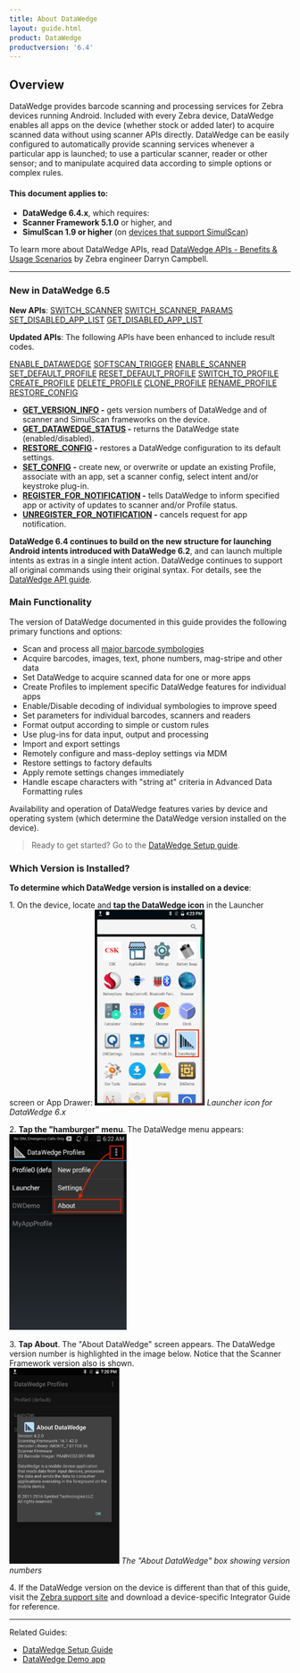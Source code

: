 ```yaml
---
title: About DataWedge
layout: guide.html
product: DataWedge
productversion: '6.4'
---
```


## Overview

DataWedge provides barcode scanning and processing services for Zebra devices running Android. Included with every Zebra device, DataWedge enables all apps on the device (whether stock or added later) to acquire scanned data without using scanner APIs directly. DataWedge can be easily configured to automatically provide scanning services whenever a particular app is launched; to use a particular scanner, reader or other sensor; and to manipulate acquired data according to simple options or complex rules. 

#### This document applies to:
* **DataWedge 6.4.x**, which requires:
* **Scanner Framework 5.1.0** or higher, and
* **SimulScan 1.9 or higher** (on [devices that support SimulScan](../../../../simulscan))

To learn more about DataWedge APIs, read [DataWedge APIs - Benefits & Usage Scenarios](https://developer.zebra.com/community/android/android-forums/android-blogs/blog/2017/06/27/datawedge-apis-benefits-challenges) by Zebra engineer Darryn Campbell. 

-----

### New in DataWedge 6.5

**New APIs**: 
[SWITCH_SCANNER]()
[SWITCH_SCANNER_PARAMS]()
[SET_DISABLED_APP_LIST]()
[GET_DISABLED_APP_LIST]()

**Updated APIs**: 
The following APIs have been enhanced to include result codes. 

[ENABLE_DATAWEDGE]()
[SOFTSCAN_TRIGGER]()
[ENABLE_SCANNER]()
[SET_DEFAULT_PROFILE]()
[RESET_DEFAULT_PROFILE]()
[SWITCH_TO_PROFILE]()
[CREATE_PROFILE]()
[DELETE_PROFILE]()
[CLONE_PROFILE]()
[RENAME_PROFILE]()
[RESTORE_CONFIG]()



* **[GET_VERSION_INFO](../api/getversioninfo) -** gets version numbers of DataWedge and of scanner and SimulScan frameworks on the device. 
* **[GET_DATAWEDGE_STATUS](../api/getdatawedgestatus) -** returns the DataWedge state (enabled/disabled). 
* **[RESTORE_CONFIG](../api/restoreconfig) -** restores a DataWedge configuration to its default settings.
* **[SET_CONFIG](../api/setconfig) -** create new, or overwrite or update an existing Profile, associate with an app, set a scanner config, select intent and/or keystroke plug-in.
* **[REGISTER_FOR_NOTIFICATION](../api/registerfornotification) -** tells DataWedge to inform specified app or activity of updates to scanner and/or Profile status. 
* **[UNREGISTER_FOR_NOTIFICATION](../api/registerfornotification) -** cancels request for app notification.

**DataWedge 6.4 continues to build on the new structure for launching Android intents introduced with DataWedge 6.2**, and can launch multiple intents as extras in a single intent action. DataWedge continues to support all original commands using their original syntax. For details, see the [DataWedge API guide](../api/overview).

### Main Functionality
The version of DataWedge documented in this guide provides the following primary functions and options: 

* Scan and process all [major barcode symbologies](../input/barcode/#decoderselection)
* Acquire barcodes, images, text, phone numbers, mag-stripe and other data
* Set DataWedge to acquire scanned data for one or more apps
* Create Profiles to implement specific DataWedge features for individual apps 
* Enable/Disable decoding of individual symbologies to improve speed
* Set parameters for individual barcodes, scanners and readers
* Format output according to simple or custom rules
* Use plug-ins for data input, output and processing
* Import and export settings 
* Remotely configure and mass-deploy settings via MDM  
* Restore settings to factory defaults
* Apply remote settings changes immediately 
* Handle escape characters with "string at" criteria in Advanced Data Formatting rules

Availability and operation of DataWedge features varies by device and operating system (which determine the DataWedge version installed on the device). 

<!-- _**This guide describes DataWedge for Android. Features and usage of Windows versions may vary slightly. Please refer to Windows documentation**_. 10/20/16- Windows reference removed per eng. --> 

> Ready to get started? Go to the [DataWedge Setup guide](../setup).

### Which Version is Installed? 

**To determine which DataWedge version is installed on a device**:

<!--
<img style="height:350px" src="01_datawedge_launcher.png"/>
_Launcher icon for DataWedge 3.x_
<br>
-->

&#49;. On the device, locate and **tap the DataWedge icon** in the Launcher screen or App Drawer: 
<img style="height:350px" src="02_datawedge_launcher.png"/>
_Launcher icon for DataWedge 6.x_
<br>

&#50;. **Tap the "hamburger" menu**. The DataWedge menu appears: 
<img style="height:350px" src="02_datawedge_settings_menu.png"/>
<br>

&#51;. **Tap About**. The "About DataWedge" screen appears. The DataWedge version number is highlighted in the image below. Notice that the Scanner Framework version also is shown.     
<img style="height:350px" src="03_datawedge_about_screen.png"/>
_The "About DataWedge" box showing version numbers_ 
<br>

&#52;. If the DataWedge version on the device is different than that of this guide, visit the [Zebra support site](https://www.zebra.com/us/en/support-downloads.html) and download a device-specific Integrator Guide for reference. 

<!--
#### Download an Integrator Guide
For each of its devices, Zebra publishes an Integrator Guide containing information specific to that device. For products that include DataWedge, **the Integrator Guide includes a chapter covering only those DataWedge capabilities available on the device**. A search for the term "integrator" at the [Zebra Support Portal](https://portal.motorolasolutions.com/Support/US-EN/Search?searchType=simple&searchTerm=integrator) yields a result similar to the image below. Narrow the seach by adding the device model. 
<br>
<br>
<img style="height:450px" src="support_central_guides.png"/>
_The Zebra Support Central site showing search results for the search term "integrator_" 
<br>



#### Update DataWedge (Windows only)
**DataWedge is part of the device OS image** and relies on specific components built into that image. It cannot be downloaded separately or updated without also updating the entire device, a process that **can result in loss of user data and/or user-installed applications**. It should therefore be considered only after all other options have been eliminated. **Zebra recommends consulting with a Zebra partner before upgrading a device OS image**. 

**This option is not available for Android devices**. 
-->

-----

Related Guides: 

* [DataWedge Setup Guide](../setup)
* [DataWedge Demo app](../demo)
